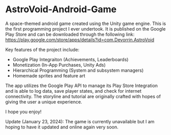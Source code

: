 # AstroVoid-Android-Game
A space-themed android game created using the Unity game engine. This is the first programming project I ever undertook. It is published on the Google Play Store and can be downloaded through the following link: https://play.google.com/store/apps/details?id=com.Devorrin.AstroVoid

Key features of the project include:
  - Google Play Integraiton (Achievements, Leaderboards)
  - Monetization (In-App Purchases, Unity Ads)
  - Hierarchical Programming (System and subsystem managers)
  - Homemade sprites and feature art
  
The app utilizes the Google Play API to manage its Play Store Integration and is able to log data, save player states, and check for internet connectivity. The storyline and tutorial are originally crafted with hopes of giving the user a unique experience.

I hope you enjoy!

Update (January 23, 2024): The game is currently unavailable but I am hoping to have it updated and online again very soon.
